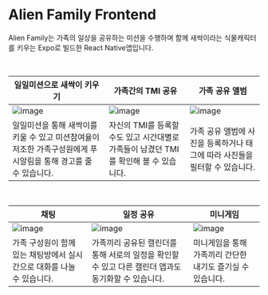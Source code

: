 # Alien Family Frontend
Alien Family는 가족의 일상을 공유하는 미션을 수행하며 함께 새싹이라는 식물캐릭터를 키우는 Expo로 빌드한 React Native앱입니다.

<br/>

|일일미션으로 새싹이 키우기|가족간의 TMI 공유|가족 공유 앨범|
|-----|-----|-----|
|![image](https://github.com/mind627/Alien-Family-Frontend/assets/93231975/04088b39-49b7-464f-9a31-f2bc309d0092)|![image](https://github.com/mind627/Alien-Family-Frontend/assets/93231975/70992b1b-c842-4129-93f5-09d3b1dc19db)|![image](https://github.com/mind627/Alien-Family-Frontend/assets/93231975/456527fe-33bd-4357-a7e3-a13725404773)|
|일일미션을 통해 새싹이를 키울 수 있고 미션참여율이 저조한 가족구성원에게 푸시알림을 통해 경고를 줄 수 있습니다.|자신의 TMI를 등록할 수도 있고 시간대별로 가족들이 남겼던 TMI를 확인해 볼 수 있습니다.|가족 공유 앨범에 사진을 등록하거나 태그에 따라 사진들을 필터할 수 있습니다.|
   
<br/>

|채팅|일정 공유|미니게임|
|-----|-----|-----|
|![image](https://github.com/mind627/Alien-Family-Frontend/assets/93231975/bd30a2ef-6e6e-4c23-be9d-76d4f9dff37f)|![image](https://github.com/mind627/Alien-Family-Frontend/assets/93231975/54d90482-4d0c-456b-8849-785d9991792e)|![image](https://github.com/mind627/Alien-Family-Frontend/assets/93231975/c35a17d7-4a76-47a0-b410-e428cd9c83fa)|
|가족 구성원이 함께 있는 채팅방에서 실시간으로 대화를 나눌 수 있습니다.|가족끼리 공유된 캘린더를 통해 서로의 일정을 확인할 수 있고 다른 캘린더 앱과도 동기화할 수 있습니다.|미니게임을 통해 가족끼리 간단한 내기도 즐기실 수 있습니다.|
